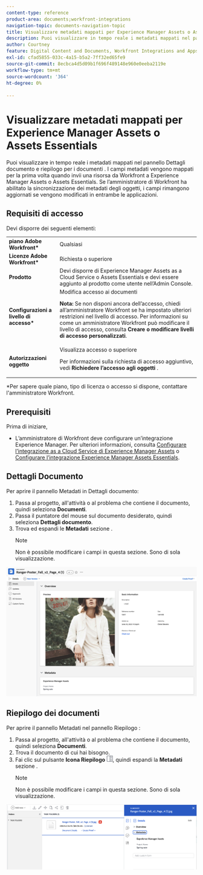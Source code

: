 ```yaml
---
content-type: reference
product-area: documents;workfront-integrations
navigation-topic: documents-navigation-topic
title: Visualizzare metadati mappati per Experience Manager Assets o Assets Essentials
description: Puoi visualizzare in tempo reale i metadati mappati nel pannello Dettagli documento e riepilogo per i documenti .
author: Courtney
feature: Digital Content and Documents, Workfront Integrations and Apps
exl-id: cfad5855-033c-4a15-b5a2-7ff32ed65fe9
source-git-commit: 8ecbca4d5d09b1f696f489148e960e0eeba2119e
workflow-type: tm+mt
source-wordcount: '364'
ht-degree: 0%

---
```


# Visualizzare metadati mappati per Experience Manager Assets o Assets Essentials

Puoi visualizzare in tempo reale i metadati mappati nel pannello Dettagli documento e riepilogo per i documenti . I campi metadati vengono mappati per la prima volta quando invii una risorsa da Workfront a Experience Manager Assets o Assets Essentials. Se l’amministratore di Workfront ha abilitato la sincronizzazione dei metadati degli oggetti, i campi rimangono aggiornati se vengono modificati in entrambe le applicazioni.

## Requisiti di accesso

Devi disporre dei seguenti elementi:

<table>
  <tr>
   <td><strong>piano Adobe Workfront*</strong>
   </td>
   <td>Qualsiasi
   </td>
  </tr>
  <tr>
   <td><strong>Licenze Adobe Workfront*</strong>
   </td>
   <td>Richiesta o superiore
   </td>
  </tr>
  <tr>
   <td><strong>Prodotto</strong>
   </td>
   <td>Devi disporre di Experience Manager Assets as a Cloud Service o Assets Essentials e devi essere aggiunto al prodotto come utente nell’Admin Console.
   </td>
  </tr>
  <tr>
   <td><strong>Configurazioni a livello di accesso*</strong>
   </td>
   <td>Modifica accesso ai documenti
<p>
<strong>Nota: </strong>Se non disponi ancora dell’accesso, chiedi all’amministratore Workfront se ha impostato ulteriori restrizioni nel livello di accesso. Per informazioni su come un amministratore Workfront può modificare il livello di accesso, consulta <strong>Creare o modificare livelli di accesso personalizzati</strong>.
   </td>
  </tr>
  <tr>
   <td><strong>Autorizzazioni oggetto</strong>
   </td>
   <td>Visualizza accesso o superiore
<p>
Per informazioni sulla richiesta di accesso aggiuntivo, vedi <strong>Richiedere l’accesso agli oggetti </strong>.
   </td>
  </tr>
</table>


*Per sapere quale piano, tipo di licenza o accesso si dispone, contattare l&#39;amministratore Workfront.


## Prerequisiti

Prima di iniziare,

* L’amministratore di Workfront deve configurare un’integrazione Experience Manager. Per ulteriori informazioni, consulta [Configurare l’integrazione as a Cloud Service di Experience Manager Assets](/help/quicksilver/administration-and-setup/configure-integrations/configure-aacs-integration.md) o [Configurare l’integrazione Experience Manager Assets Essentials](/help/quicksilver/documents/adobe-workfront-for-experience-manager-assets-essentials/setup-asset-essentials.md).


## Dettagli Documento

Per aprire il pannello Metadati in Dettagli documento:

1. Passa al progetto, all&#39;attività o al problema che contiene il documento, quindi seleziona **Documenti**.
1. Passa il puntatore del mouse sul documento desiderato, quindi seleziona **Dettagli documento**.
1. Trova ed espandi le **Metadati** sezione .
   >[!NOTE]
   >
   >Non è possibile modificare i campi in questa sezione. Sono di sola visualizzazione.

![pannello dei dettagli del documento](assets/metadata-panel-doc-details.png)


## Riepilogo dei documenti

Per aprire il pannello Metadati nel pannello Riepilogo :

1. Passa al progetto, all&#39;attività o al problema che contiene il documento, quindi seleziona **Documenti**.
1. Trova il documento di cui hai bisogno.
1. Fai clic sul pulsante **Icona Riepilogo** ![icona di riepilogo](assets/summary-panel-icon.png), quindi espandi la **Metadati** sezione .
   >[!NOTE]
   >
   >Non è possibile modificare i campi in questa sezione. Sono di sola visualizzazione.

![riepilogo dei documenti](assets/metadata-panel-summary.png)
